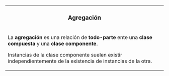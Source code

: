 <table id="card">
    <tr>
        <td align="center">
            <h3>Agregación</h3>
        </td>
    </tr>
    <tr>
        <td>
            <p>La <b>agregación</b> es una relación de <b>todo-parte</b> ente una <b>clase compuesta</b> y una <b>clase componente</b>.</p>
            <p>Instancias de la clase componente suelen existir independientemente de la existencia de instancias de la otra.</p>
        </td>
    </tr>
</table>

